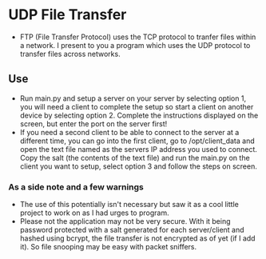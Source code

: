 # UDP File Transfer
- FTP (File Transfer Protocol) uses the TCP protocol to tranfer files within a network. I present to you a program which uses the UDP protocol to transfer files across networks.

## Use
- Run main.py and setup a server on your server by selecting option 1, you will need a client to complete the setup so start a client on another device by selecting option 2. Complete the instructions displayed on the screen, but enter the port on the server first!
- If you need a second client to be able to connect to the server at a different time, you can go into the first client, go to /opt/client_data and open the text file named as the servers IP address you used to connect. Copy the salt (the contents of the text file) and run the main.py on the client you want to setup, select option 3 and follow the steps on screen.

### As a side note and a few warnings
- The use of this potentially isn't necessary but saw it as a cool little project to work on as I had urges to program.
- Please not the application may not be very secure. With it being password protected with a salt generated for each server/client and hashed using bcrypt, the file transfer is not encrypted as of yet (if I add it). So file snooping may be easy with packet sniffers.
